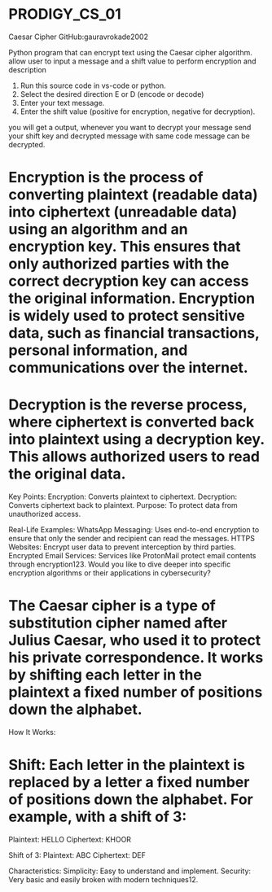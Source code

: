 # PRODIGY_CS_01
Caesar Cipher
GitHub:gauravrokade2002 

Python program that can encrypt text using the Caesar cipher  algorithm. allow user to input a message and a shift value to perform encryption and description




1. Run this source code in vs-code or python.
2. Select the desired direction E or D (encode or decode)
3. Enter your text message.
4. Enter the shift value (positive for encryption, negative for decryption).

you will get a output, whenever you want to decrypt your message send your shift key and decrypted message with same code message can be decrypted.







# Encryption is the process of converting plaintext (readable data) into ciphertext (unreadable data) using an algorithm and an encryption key. This ensures that only authorized parties with the correct decryption key can access the original information. Encryption is widely used to protect sensitive data, such as financial transactions, personal information, and communications over the internet.

# Decryption is the reverse process, where ciphertext is converted back into plaintext using a decryption key. This allows authorized users to read the original data.

Key Points:
Encryption: Converts plaintext to ciphertext.
Decryption: Converts ciphertext back to plaintext.
Purpose: To protect data from unauthorized access.

Real-Life Examples:
WhatsApp Messaging: Uses end-to-end encryption to ensure that only the sender and recipient can read the messages.
HTTPS Websites: Encrypt user data to prevent interception by third parties.
Encrypted Email Services: Services like ProtonMail protect email contents through encryption123.
Would you like to dive deeper into specific encryption algorithms or their applications in cybersecurity?

# The Caesar cipher is a type of substitution cipher named after Julius Caesar, who used it to protect his private correspondence. It works by shifting each letter in the plaintext a fixed number of positions down the alphabet.

How It Works:

# Shift: Each letter in the plaintext is replaced by a letter a fixed number of positions down the alphabet. For example, with a shift of 3:

Plaintext: HELLO
Ciphertext: KHOOR

Shift of 3:
Plaintext: ABC
Ciphertext: DEF

Characteristics:
Simplicity: Easy to understand and implement.
Security: Very basic and easily broken with modern techniques12.
